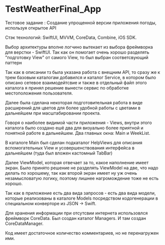 # TestWeatherFinal_App
Тестовое задание : Создание упрощенной версии приложения погоды, используя открытое API

Стэк технологий: SwiftUI, MVVM, CoreData, Combine, iOS SDK.

Выбор архитектуры вполне логчино вытекает из выбора фреймворка для верстки - SwiftUI. Так как он помогает очень хорошо разделять "подготовку View" от самого View, то был выбран соответсвующий паттерн

Так как в описании тз была указана работа с внещним API, то сразу же к трем базовым каталогам добавился и каталог Service, в котором было описано сетевое взаимодейтсвие и также в отдельный файл этого каталога я принял решение вынести сервис по обработке местоположения пользователя.

Далее была сделана некоторая подготовительная работа в виде расширений для цветов для более удобной работы с цветами в дальнейшем при масштабировании проекта.

Говоря о наиболее видимой части приложения - Views, внутри этого каталога было создано ешё два для визуально более приятной и понятной работе в дальнейшем. Два главных окна: Main и WeekList.

В каталоге Main был сделан подкаталог HelpViews для описания вспомогательных View и усовершенствования интерфейса в дальнейшем (туда был вложен кастомный TabBar)

Далее ViewModel, которая отвечает за то, какое наполнение имеет экран. Было принято решение не разделять ViewModel на две, что надо делать по хорошему, так как второй экран имеет ну уж очень незамысловатую логику, поэтому лишнее нагромождение тоже не есть хорошо.

Так как в приложение есть два вида запросов - есть два вида модели, которые реализованы в каталоге Models посредством кодогенерации в специальном конверторе из JSON -> Swift.

Для хранения информации при отсутсвии интернета использовлся фреймворк CoreData. Был создан каталог Managers. И там создан CoreDataManager.

Код имеет достаточное количество комментариев, но не перенагружен ими.
